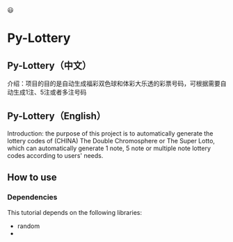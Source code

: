 :smiley:
# Py-Lottery

## Py-Lottery（中文）


介绍：项目的目的是自动生成福彩双色球和体彩大乐透的彩票号码，可根据需要自动生成1注、5注或者多注号码


## Py-Lottery（English）


Introduction: the purpose of this project is to automatically generate the lottery codes of (CHINA) The Double Chromosphere or The Super Lotto, which can automatically generate 1 note, 5 note or multiple note lottery codes according to users' needs.


## How to use
### Dependencies
This tutorial depends on the following libraries:

* random
* 
